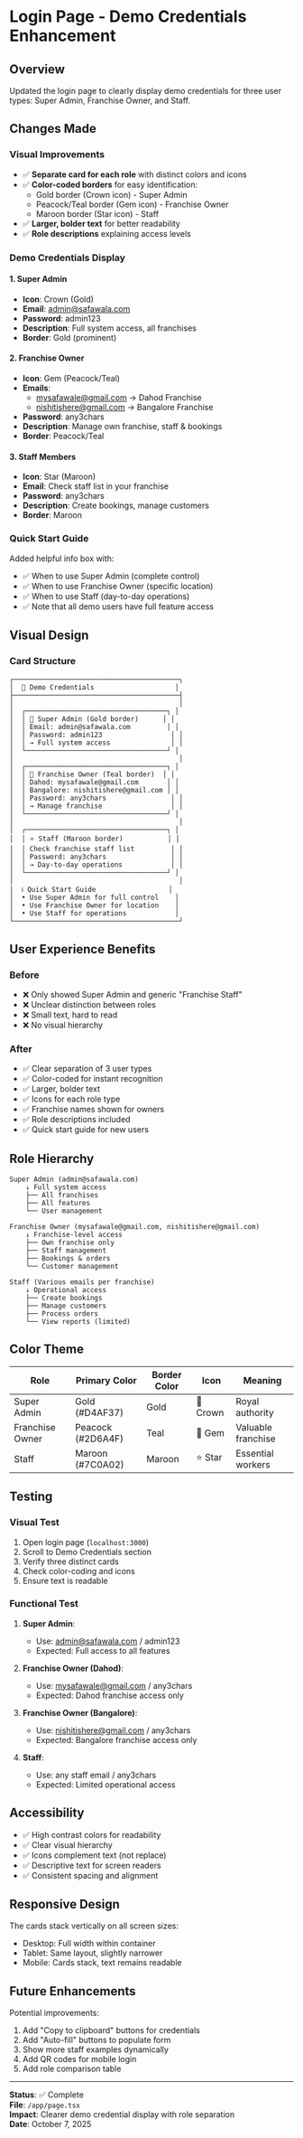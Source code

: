 # Login Page - Demo Credentials Enhancement

## Overview
Updated the login page to clearly display demo credentials for three user types: Super Admin, Franchise Owner, and Staff.

## Changes Made

### Visual Improvements
- ✅ **Separate card for each role** with distinct colors and icons
- ✅ **Color-coded borders** for easy identification:
  - Gold border (Crown icon) - Super Admin
  - Peacock/Teal border (Gem icon) - Franchise Owner
  - Maroon border (Star icon) - Staff
- ✅ **Larger, bolder text** for better readability
- ✅ **Role descriptions** explaining access levels

### Demo Credentials Display

#### 1. Super Admin
- **Icon**: Crown (Gold)
- **Email**: admin@safawala.com
- **Password**: admin123
- **Description**: Full system access, all franchises
- **Border**: Gold (prominent)

#### 2. Franchise Owner
- **Icon**: Gem (Peacock/Teal)
- **Emails**: 
  - mysafawale@gmail.com → Dahod Franchise
  - nishitishere@gmail.com → Bangalore Franchise
- **Password**: any3chars
- **Description**: Manage own franchise, staff & bookings
- **Border**: Peacock/Teal

#### 3. Staff Members
- **Icon**: Star (Maroon)
- **Email**: Check staff list in your franchise
- **Password**: any3chars
- **Description**: Create bookings, manage customers
- **Border**: Maroon

### Quick Start Guide
Added helpful info box with:
- ✅ When to use Super Admin (complete control)
- ✅ When to use Franchise Owner (specific location)
- ✅ When to use Staff (day-to-day operations)
- ✅ Note that all demo users have full feature access

## Visual Design

### Card Structure
```
┌─────────────────────────────────────────┐
│  👑 Demo Credentials                    │
├─────────────────────────────────────────┤
│                                         │
│  ┌───────────────────────────────────┐ │
│  │ 👑 Super Admin (Gold border)      │ │
│  │ Email: admin@safawala.com         │ │
│  │ Password: admin123                 │ │
│  │ → Full system access               │ │
│  └───────────────────────────────────┘ │
│                                         │
│  ┌───────────────────────────────────┐ │
│  │ 💎 Franchise Owner (Teal border)  │ │
│  │ Dahod: mysafawale@gmail.com       │ │
│  │ Bangalore: nishitishere@gmail.com │ │
│  │ Password: any3chars                │ │
│  │ → Manage franchise                 │ │
│  └───────────────────────────────────┘ │
│                                         │
│  ┌───────────────────────────────────┐ │
│  │ ⭐ Staff (Maroon border)           │ │
│  │ Check franchise staff list         │ │
│  │ Password: any3chars                │ │
│  │ → Day-to-day operations            │ │
│  └───────────────────────────────────┘ │
│                                         │
│  ℹ️ Quick Start Guide                  │
│  • Use Super Admin for full control    │
│  • Use Franchise Owner for location    │
│  • Use Staff for operations            │
└─────────────────────────────────────────┘
```

## User Experience Benefits

### Before
- ❌ Only showed Super Admin and generic "Franchise Staff"
- ❌ Unclear distinction between roles
- ❌ Small text, hard to read
- ❌ No visual hierarchy

### After
- ✅ Clear separation of 3 user types
- ✅ Color-coded for instant recognition
- ✅ Larger, bolder text
- ✅ Icons for each role type
- ✅ Franchise names shown for owners
- ✅ Role descriptions included
- ✅ Quick start guide for new users

## Role Hierarchy

```
Super Admin (admin@safawala.com)
    ↓ Full system access
    ├── All franchises
    ├── All features
    └── User management

Franchise Owner (mysafawale@gmail.com, nishitishere@gmail.com)
    ↓ Franchise-level access
    ├── Own franchise only
    ├── Staff management
    ├── Bookings & orders
    └── Customer management

Staff (Various emails per franchise)
    ↓ Operational access
    ├── Create bookings
    ├── Manage customers
    ├── Process orders
    └── View reports (limited)
```

## Color Theme

| Role | Primary Color | Border Color | Icon | Meaning |
|------|--------------|--------------|------|---------|
| Super Admin | Gold (#D4AF37) | Gold | 👑 Crown | Royal authority |
| Franchise Owner | Peacock (#2D6A4F) | Teal | 💎 Gem | Valuable franchise |
| Staff | Maroon (#7C0A02) | Maroon | ⭐ Star | Essential workers |

## Testing

### Visual Test
1. Open login page (`localhost:3000`)
2. Scroll to Demo Credentials section
3. Verify three distinct cards
4. Check color-coding and icons
5. Ensure text is readable

### Functional Test
1. **Super Admin**:
   - Use: admin@safawala.com / admin123
   - Expected: Full access to all features

2. **Franchise Owner (Dahod)**:
   - Use: mysafawale@gmail.com / any3chars
   - Expected: Dahod franchise access only

3. **Franchise Owner (Bangalore)**:
   - Use: nishitishere@gmail.com / any3chars
   - Expected: Bangalore franchise access only

4. **Staff**:
   - Use: any staff email / any3chars
   - Expected: Limited operational access

## Accessibility

- ✅ High contrast colors for readability
- ✅ Clear visual hierarchy
- ✅ Icons complement text (not replace)
- ✅ Descriptive text for screen readers
- ✅ Consistent spacing and alignment

## Responsive Design

The cards stack vertically on all screen sizes:
- Desktop: Full width within container
- Tablet: Same layout, slightly narrower
- Mobile: Cards stack, text remains readable

## Future Enhancements

Potential improvements:
1. Add "Copy to clipboard" buttons for credentials
2. Add "Auto-fill" buttons to populate form
3. Show more staff examples dynamically
4. Add QR codes for mobile login
5. Add role comparison table

---

**Status**: ✅ Complete  
**File**: `/app/page.tsx`  
**Impact**: Clearer demo credential display with role separation  
**Date**: October 7, 2025
